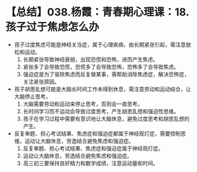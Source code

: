 # 【总结】038.杨霞：青春期心理课：18.孩子过于焦虑怎么办

-   孩子过度焦虑可能是神经关当症，属于心理疾病，由长期紧张引起，需注意放松和运动。
    1.  长期紧张导致神经衰弱，出现恐慌和恐怖，进而产生焦虑。
    2.  紧张多了会导致恐慌，恐慌多了会导致恐怖，恐怖多了会导致焦虑。
    3.  强迫症是为了驱除焦虑而反复做某事，需帮助消除焦虑症，解决恐怖症，关注紧张原因。
-   孩子胡思乱想可能是大脑长时间工作未得到休息，需注意劳动和运动结合，让大脑停止思考。
    1.  大脑需要劳动和运动来停止思考，否则会一直思考。
    2.  长时间学习而不运动会导致过度思考，产生胡思乱想和强迫性思维。
    3.  孩子在学习过程中需要有意识地让大脑休息，避免过度思考和胡思乱想的产生。
-   反复审题、担心考试结果、焦虑症和强迫症都属于神经观灯症，需要控制思维，运动让大脑休息，劳逸结合避免焦虑和强迫症。
    1.  反复审题、担心考试结果、焦虑症和强迫症属于神经观灯症。
    2.  运动让大脑休息，劳逸结合避免焦虑和强迫症。
    3.  高三初三要保持良好精力和数学成绩，注意运动量和时间。